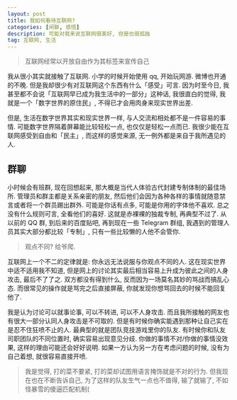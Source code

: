 ```yaml
---
layout: post
title: 我如何看待互联网?
categories: [闲聊, 感悟]
description: 可能对我来说互联网很美好, 但是也很孤独
tag: 互联网, 生活
---
```


> 互联网经常以开放自由作为其标签来宣传自己

我从很小其实就接触了互联网. 小学的时候开始使用 qq, 开始玩网游. 微博也开通的不晚. 但是我却很少有对互联网这个东西有什么「感受」可言. 因为时至今日, 我甚至都不会说「互联网早已成为我生活中的一部分」这种话, 我很直白的觉得, 我就是一个「数字世界的原住民」, 不得已才会用肉身来现实世界出差.

但是, 生活在数字世界其实和现实世界一样, 与人交流和相处都不是一件容易的事情. 可能数字世界隔着屏幕能比较轻松一点, 也仅仅是轻松一点而已. 我很少能在互联网感受到自由和「民主」, 而这样的感觉来源, 无一例外都是来自于我所遇见的人.

## 群聊

小时候会有班群, 现在回想起来, 那大概是当代人体验古代封建专制体制的最佳场所. 管理员和群主都是关系亲密的朋友, 然后他们会因为各种各样的事情就随意禁言或者将一个群员踢出群外. 可能是你话有点多, 可能是你用的字体他不喜欢. 总之没有什么规则可言, 全看他们的喜好. 这就是赤裸裸的独裁专制, 再典型不过了. 从以前的 QQ 群, 到后来的百度贴吧, 再到现在一些 Telegram 群组, 我遇到的管理人员其实大部分都比较「专制」, 只有一些比较懒的人他不会管你.

> 观点不同? 给爷爬.

互联网上一个不二的定律就是: 你永远无法说服与你观点不同的人. 这在现实世界中适不适用我不知道, 但是网上的讨论其实最后相当容易上升成为彼此之间的人身攻击, 最后不了了之. 双方都没有得到什么, 反而因为一场莫名其妙的骂战而搞乱心态. 而很常见的操作就是骂完之后直接屏蔽, 你就发现你想骂回去的时候不能回复他了.

我是认为讨论可以就事论事, 可以不转进, 可以不人身攻击. 而且我所接触的网友也有很大一部分认同人身攻击是不可取的. 但是有时候你确实能遇到那种让自己实在是忍不住狂喷不止的人. 最典型的就是团队竞技游戏里你的队友. 有时候你和队友司职团队的不同位置时, 确实容易出现意见分歧. 你做的事情不对/你做的事情没效果, 这样的理由可能还会好好说明. 如果一方认为另一方在考虑问题的时候, 没有为自己着想, 就很容易直接开喷.

> 我是觉得, 打的菜不要紧, 打的菜却试图用语言掩饰就是不对的行为.
> 但我现在也在不断告诉自己, 为了这样的队友生气一点也不值得, 输了就输了, 不如怪暴雪的傻逼匹配机制(

